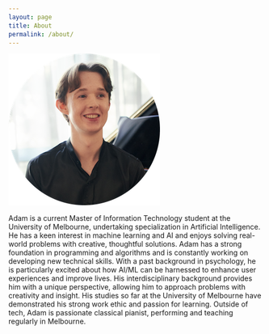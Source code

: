 ```yaml
---
layout: page
title: About
permalink: /about/
---
```


![Logo](/assets/adam2025.png)

Adam is a current Master of Information Technology student at the University of Melbourne, undertaking specialization in Artificial Intelligence. He has a keen interest in machine learning and AI and enjoys solving real-world problems with creative, thoughtful solutions. Adam has a strong foundation in programming and algorithms and is constantly working on developing new technical skills. With a past background in psychology, he is particularly excited about how AI/ML can be harnessed to enhance user experiences and improve lives. His interdisciplinary background provides him with a unique perspective, allowing him to approach problems with creativity and insight. His studies so far at the University of Melbourne have demonstrated his strong work ethic and passion for learning. Outside of tech, Adam is passionate classical pianist, performing and teaching regularly in Melbourne.